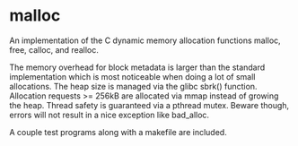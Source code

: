 # malloc
An implementation of the C dynamic memory allocation functions malloc, free, calloc, and realloc.

The memory overhead for block metadata is larger than the standard implementation which is most noticeable when doing a lot of small allocations.
The heap size is managed via the glibc sbrk() function. Allocation requests >= 256kB are allocated via mmap instead of growing the heap.
Thread safety is guaranteed via a pthread mutex.
Beware though, errors will not result in a nice exception like bad_alloc.

A couple test programs along with a makefile are included.
